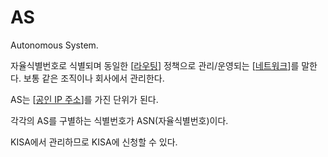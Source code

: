 # AS

Autonomous System. 

자율식별번호로 식별되며 동일한 [[라우팅]] 정책으로 관리/운영되는 [[네트워크]]를 말한다. 보통 같은 조직이나 회사에서 관리한다. 

AS는 [[공인 IP 주소]]를 가진 단위가 된다. 

각각의 AS를 구별하는 식별번호가 ASN(자율식별번호)이다. 

KISA에서 관리하므로 KISA에 신청할 수 있다. 

[//begin]: # "Autogenerated link references for markdown compatibility"
[라우팅]: 라우팅.md "라우팅"
[네트워크]: 네트워크.md "네트워크"
[공인 IP 주소]: <공인 IP 주소.md> "공인 IP 주소"
[//end]: # "Autogenerated link references"